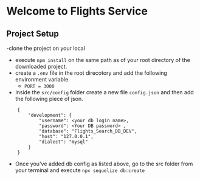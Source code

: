 # Welcome to Flights Service

## Project Setup
 -clone the project on your local 
 - execute `npm install` on the same path as of your root directory of the downloaded project.
 - create a `.env` file in the root direcotory and add the following environment variable
    - `PORT = 3000`
 - Inside the `src/config` folder create a new file `config.json` and then add the following piece of json.

```
    {
        "development": {
            "username": <your db login name>,
            "password": <Your DB password> ,
            "database": "Flights_Search_DB_DEV",
            "host": "127.0.0.1",
            "dialect": "mysql"
        }
    }
```
 - Once you've added db config as listed above, go to the src folder from your terminal and execute `npx sequelize db:create`